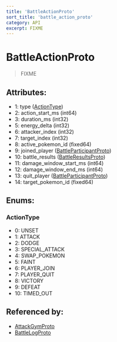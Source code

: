 ```yaml
---
title: 'BattleActionProto'
sort_title: 'battle_action_proto'
category: API
excerpt: FIXME
---
```


# BattleActionProto

> FIXME

## Attributes:

- 1: type ([ActionType](#action_type))
- 2: action_start_ms (int64)
- 3: duration_ms (int32)
- 5: energy_delta (int32)
- 6: attacker_index (int32)
- 7: target_index (int32)
- 8: active_pokemon_id (fixed64)
- 9: joined_player ([BattleParticipantProto](../BattleParticipantProto/))
- 10: battle_results ([BattleResultsProto](../BattleResultsProto/))
- 11: damage_window_start_ms (int64)
- 12: damage_window_end_ms (int64)
- 13: quit_player ([BattleParticipantProto](../BattleParticipantProto/))
- 14: target_pokemon_id (fixed64)

## Enums:

### ActionType
- 0: UNSET
- 1: ATTACK
- 2: DODGE
- 3: SPECIAL_ATTACK
- 4: SWAP_POKEMON
- 5: FAINT
- 6: PLAYER_JOIN
- 7: PLAYER_QUIT
- 8: VICTORY
- 9: DEFEAT
- 10: TIMED_OUT

## Referenced by:

- [AttackGymProto](../AttackGymProto/)
- [BattleLogProto](../BattleLogProto/)
